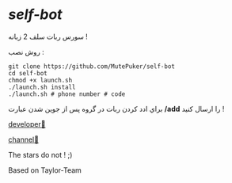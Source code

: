 # <i>self-bot</i>
سورس ربات سلف 2 زبانه !

روش نصب :
```
git clone https://github.com/MutePuker/self-bot
cd self-bot
chmod +x launch.sh
./launch.sh install
./launch.sh # phone number # code 
```
براي ادد كردن ربات در گروه پس از جوين شدن عبارت
<b>/add</b> 
را ارسال كنيد !

[developer👤](https://telegram.me/MutePuker)

[channel📢](https://telegram.me/MutePuker)

The stars do not ! ;)


Based on Taylor-Team
